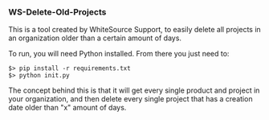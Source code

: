 ### WS-Delete-Old-Projects

This is a tool created by WhiteSource Support, to easily delete all projects in an organization older than a certain amount of days. 

To run, you will need Python installed. From there you just need to:

```
$> pip install -r requirements.txt
$> python init.py
```

The concept behind this is that it will get every single product and project in your organization, and then delete every single project that has a creation date older than "x" amount of days.